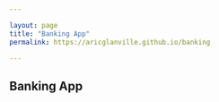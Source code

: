 ```yaml
---

layout: page
title: "Banking App"
permalink: https://aricglanville.github.io/banking

---
```


## Banking App
